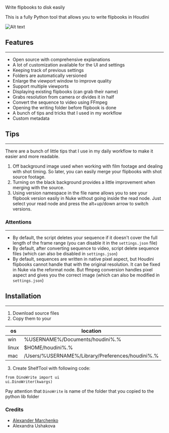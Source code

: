 
Write flipbooks to disk easily

This is a fully Python tool that allows you to write flipbooks in Houdini

![Alt text](https://i.imgur.com/fViOjuG.png "DinoWriter")

## Features
---
 - Open source with comprehensive explanations
 - A lot of customization available for the UI and settings
 - Keeping track of previous settings
 - Folders are automatically versioned
 - Enlarge the viewport window to improve quality
 - Support multiple viewports
 - Displaying existing flipbooks (can grab their name)
 - Grabs resolution from camera or divides it in half
 - Convert the sequence to video using FFmpeg
 - Opening the writing folder before flipbook is done 
 - A bunch of tips and tricks that I used in my workflow
 - Custom metadata
## Tips
---
There are a bunch of little tips that I use in my daily workflow to make it easier and more readable.

1. Off background image used when working with film footage and dealing with shot timing. So later, you can easily merge your flipbooks with shot source footage.  
2. Turning on the black background provides a little improvement when merging with the source.  
3. Using version namespace in the file name allows you to see your flipbook version easily in Nuke without going inside the read node. Just select your read node and press the alt+up/down arrow to switch versions.

### Attentions
---
- By default, the script deletes your sequence if it doesn't cover the full length of the frame range (you can disable it in the `settings.json` file)  
- By default, after converting sequence to video, script delete sequence files (which can also be disabled in `settings.json`)  
- By default, sequences are written in native pixel aspect, but Houdini flipbooks cannot handle that with the original resolution. It can be fixed in Nuke via the reformat node. But ffmpeg conversion handles pixel aspect and gives you the correct image (which can also be modified in `settings.json`)

## Installation 
---
1. Download source files 
2. Copy them to your 

| os | location |
|---|---|
| win | %USERNAME%/Documents/houdini%.% |
| linux | $HOME/houdini%.% |
| mac | /Users/%USERNAME%/Library/Preferences/houdini%.% |

3. Create ShelfTool with following code:

```
from DinoWrite import ui
ui.DinoWriter(kwargs)
```
Pay attention that `DinoWrite` is name of the folder that you copied to the python lib folder

### Credits
- [Alexander Marchenko](https://www.linkedin.com/in/cg-alexander-marchenko/)
- Alexandra Ushakova
